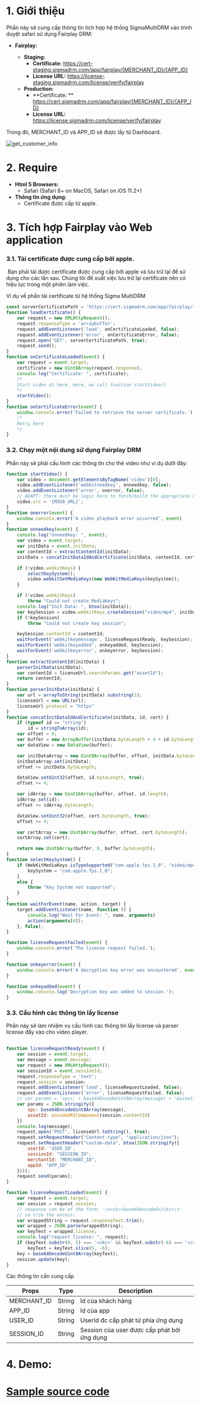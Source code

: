 # 1. Giới thiệu

Phần này sẽ cung cấp thông tin tích hợp hệ thống SigmaMultiDRM vào trình duyệt safari sử dụng Fairplay DRM:

- **Fairplay:**

  - **Staging:**
    - **Certificate:** https://cert-staging.sigmadrm.com/app/fairplay/{MERCHANT_ID}/{APP_ID}
    - **License URL:** https://license-staging.sigmadrm.com/license/verify/fairplay
  - **Production:**
    - **Certificate: ** https://cert.sigmadrm.com/app/fairplay/{MERCHANT_ID}/{APP_ID}
    - **License URL:** https://license.sigmadrm.com/license/verify/fairplay

  

Trong đó, MERCHANT_ID và APP_ID sẽ được lấy từ Dashboard.

![get_customer_info](..\assets\dashboard_get_merchant_app_integrate.png)

# 2. Require

- **Html 5 Browsers:**
  - Safari (Safari 8+ on MacOS, Safari on iOS 11.2+)
- **Thông tin ứng dụng**:
  - Certificate được cấp từ apple.

# 3. Tích hợp Fairplay vào Web application

### 3.1. Tải certificate được cung cấp bởi apple.

​	Bạn phải tải được certificate được cung cấp bởi apple và lưu trữ lại để sử dụng cho các lần sau. Chúng tôi đề xuất việc lưu trữ lại certificate nên có hiệu lực trong một phiên làm việc.

Ví dụ về phần tải certificate từ hệ thống Sigma MultiDRM

```javascript
const serverCertificatePath = 'https://cert.sigmadrm.com/app/fairplay/{MECHANT_ID}/{APP_ID}';
function loadCertificate() {
    var request = new XMLHttpRequest();
    request.responseType = 'arraybuffer';
    request.addEventListener('load', onCertificateLoaded, false);
    request.addEventListener('error', onCertificateError, false);
    request.open('GET', serverCertificatePath, true);
    request.send();
}
function onCertificateLoaded(event) {
    var request = event.target;
    certificate = new Uint8Array(request.response);
    console.log("Certificate: ", certificate);
    /*
    Start video at here. Here, we call function startVideo()
    */
    startVideo();
}
function onCertificateError(event) {
    window.console.error('Failed to retrieve the server certificate.')
    /*
    Retry here
    */
}
```

### 3.2. Chạy một nội dung sử dụng Fairplay DRM

Phần này sẽ phải cấu hình các thông tin cho thẻ video như ví dụ dưới đây:

```javascript
function startVideo() {
    var video = document.getElementsByTagName('video')[0];
    video.addEventListener('webkitneedkey', onneedkey, false);
    video.addEventListener('error', onerror, false);
    // ADAPT: there must be logic here to fetch/build the appropriate m3u8 URL
    video.src = '{M3U8_URL}';
}
function onerror(event) {
    window.console.error('A video playback error occurred', event)
}
function onneedkey(event) {
    console.log("onneedkey: ", event);
    var video = event.target;
    var initData = event.initData;
    var contentId = extractContentId(initData);
    initData = concatInitDataIdAndCertificate(initData, contentId, certificate);

    if (!video.webkitKeys) {
        selectKeySystem();
        video.webkitSetMediaKeys(new WebKitMediaKeys(keySystem));
    }

    if (!video.webkitKeys)
        throw "Could not create MediaKeys";
    console.log("Init Data: ", btoa(initData));
    var keySession = video.webkitKeys.createSession("video/mp4", initData);
    if (!keySession)
        throw "Could not create key session";

    keySession.contentId = contentId;
    waitForEvent('webkitkeymessage', licenseRequestReady, keySession);
    waitForEvent('webkitkeyadded', onkeyadded, keySession);
    waitForEvent('webkitkeyerror', onkeyerror, keySession);
}
function extractContentId(initData) {
    parserInitData(initData);
    var contentId = licenseUrl.searchParams.get("assetId");
    return contentId;
}
function parserInitData(initData) {
    var url = arrayToString(initData).substring(1);
    licenseUrl = new URL(url);
    licenseUrl.protocol = "https"
}
function concatInitDataIdAndCertificate(initData, id, cert) {
    if (typeof id == "string")
        id = stringToArray(id);
    var offset = 0;
    var buffer = new ArrayBuffer(initData.byteLength + 4 + id.byteLength + 4 + cert.byteLength);
    var dataView = new DataView(buffer);

    var initDataArray = new Uint8Array(buffer, offset, initData.byteLength);
    initDataArray.set(initData);
    offset += initData.byteLength;

    dataView.setUint32(offset, id.byteLength, true);
    offset += 4;

    var idArray = new Uint16Array(buffer, offset, id.length);
    idArray.set(id);
    offset += idArray.byteLength;

    dataView.setUint32(offset, cert.byteLength, true);
    offset += 4;

    var certArray = new Uint8Array(buffer, offset, cert.byteLength);
    certArray.set(cert);

    return new Uint8Array(buffer, 0, buffer.byteLength);
}
function selectKeySystem() {
    if (WebKitMediaKeys.isTypeSupported("com.apple.fps.1_0", "video/mp4")) {
        keySystem = "com.apple.fps.1_0";
    }
    else {
        throw "Key System not supported";
    }
}
function waitForEvent(name, action, target) {
    target.addEventListener(name, function () {
        console.log("Wait For Event: ", name, arguments)
        action(arguments[0]);
    }, false);
}

function licenseRequestFailed(event) {
    window.console.error('The license request failed.');
}

function onkeyerror(event) {
    window.console.error('A decryption key error was encountered', event);
}

function onkeyadded(event) {
    window.console.log('Decryption key was added to session.');
}

```

### 3.3. Cấu hình các thông tin lấy license

Phần này sẽ làm nhiệm vụ cấu hình các thông tin lấy license và parser license đẩy vào cho video player.

```javascript
    
function licenseRequestReady(event) {
    var session = event.target;
    var message = event.message;
    var request = new XMLHttpRequest();
    var sessionId = event.sessionId;
    request.responseType = 'text';
    request.session = session;
    request.addEventListener('load', licenseRequestLoaded, false);
    request.addEventListener('error', licenseRequestFailed, false);
    // var params = 'spc=' + base64EncodeUint8Array(message) + '&assetId=' + encodeURIComponent(session.contentId);
    var params = JSON.stringify({
        spc: base64EncodeUint8Array(message),
        assetId: encodeURIComponent(session.contentId)
    })
    console.log(message);
    request.open('POST', licenseUrl.toString(), true);
    request.setRequestHeader("Content-type", "application/json");
    request.setRequestHeader("custom-data", btoa(JSON.stringify({
        userId: 'USER_ID',
        sessionId: "SESSION_ID",
        merchantId: "MERCHANT_ID",
        appId: "APP_ID"
    })));
    request.send(params);
}

function licenseRequestLoaded(event) {
    var request = event.target;
    var session = request.session;
    // response can be of the form: '\n<ckc>base64encoded</ckc>\n'
    // so trim the excess:
    var wrappedString = request.responseText.trim();
    var wrapped = JSON.parse(wrappedString);
    var keyText = wrapped.license;
    console.log("request license: ", request);
    if (keyText.substr(0, 5) === '<ckc>' && keyText.substr(-6) === '</ckc>')
        keyText = keyText.slice(5, -6);
    key = base64DecodeUint8Array(keyText);
    session.update(key);
}

```

Các thông tin cần cung cấp

| Props       | Type   | Description                                 |
| ----------- | ------ | ------------------------------------------- |
| MERCHANT_ID | String | Id của khách hàng                           |
| APP_ID      | String | Id của app                                  |
| USER_ID     | String | UserId đc cấp phát từ phía ứng dụng         |
| SESSION_ID  | String | Session của user được cấp phát bởi ứng dụng |

# 4. Demo: 

# [Sample source code](https://github.com/sigmadrm/sigma-multidrm-fairplay-browser.git)
